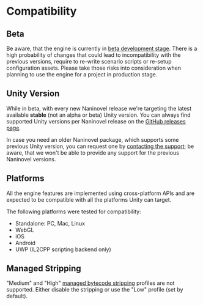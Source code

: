 # Compatibility

## Beta

Be aware, that the engine is currently in [beta development stage](https://github.com/Elringus/NaninovelWeb/milestone/1). There is a high probability of changes that could lead to incompatibility with the previous versions, require to re-write scenario scripts or re-setup configuration assets. Please take those risks into consideration when planning to use the engine for a project in production stage. 

## Unity Version

While in beta, with every new Naninovel release we're targeting the latest available **stable** (not an alpha or beta) Unity version. You can always find supported Unity versions per Naninovel release on the [GitHub releases page](https://github.com/Elringus/NaninovelWeb/releases). 

In case you need an older Naninovel package, which supports some previous Unity version, you can request one by [contacting the support](/support/); be aware, that we won't be able to provide any support for the previous Naninovel versions.

## Platforms

All the engine features are implemented using cross-platform APIs and are expected to be compatible with all the platforms Unity can target. 

The following platforms were tested for compatibility:
* Standalone: PC, Mac, Linux
* WebGL
* iOS
* Android
* UWP (IL2CPP scripting backend only)

## Managed Stripping

"Medium" and "High" [managed bytecode stripping](https://docs.unity3d.com/Manual/IL2CPP-BytecodeStripping) profiles are not supported. Either disable the stripping or use the "Low" profile (set by default).
